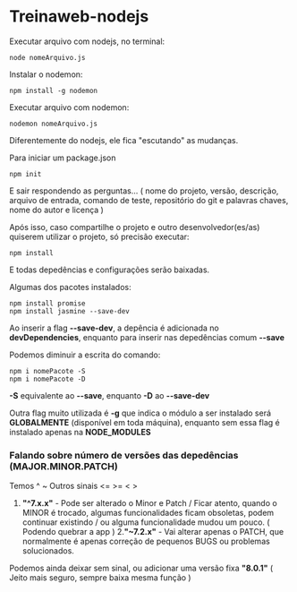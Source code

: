 # Treinaweb-nodejs

Executar arquivo com nodejs, no terminal:

    node nomeArquivo.js

Instalar o nodemon:

    npm install -g nodemon

Executar arquivo com nodemon:

    nodemon nomeArquivo.js

Diferentemente do nodejs, ele fica "escutando" as mudanças.

Para iniciar um package.json

    npm init
   
E sair respondendo as perguntas... ( nome do projeto, versão, descrição, arquivo de entrada, comando de teste, repositório do git e palavras chaves, nome do autor e licença )   


Após isso, caso compartilhe o projeto e outro desenvolvedor(es/as) quiserem utilizar o projeto, só precisão executar:

    npm install

E todas depedências e configurações serão baixadas.

Algumas dos pacotes instalados:

    npm install promise
    npm install jasmine --save-dev

Ao inserir a flag **--save-dev**, a depência é adicionada no **devDependencies**, enquanto para inserir nas depedências comum **--save**

Podemos diminuir a escrita do comando:

    npm i nomePacote -S
    npm i nomePacote -D

**-S** equivalente ao **--save**, enquanto **-D** ao **--save-dev**

Outra flag muito utilizada é **-g** que indica o módulo a ser instalado será **GLOBALMENTE** (disponível em toda máquina), enquanto sem essa flag é instalado apenas na **NODE_MODULES** 

### Falando sobre número de versões das depedências (MAJOR.MINOR.PATCH)

Temos ^ ~ 
Outros sinais <= >= < >

1. **"^7.x.x"** - Pode ser alterado o Minor e Patch / Ficar atento, quando o MINOR é trocado, algumas funcionalidades ficam obsoletas, podem continuar existindo / ou alguma funcionalidade mudou um pouco. ( Podendo quebrar a app )
2.**"~7.2.x"** - Vai alterar apenas o PATCH, que normalmente é apenas correção de pequenos BUGS ou problemas solucionados.

Podemos ainda deixar sem sinal, ou adicionar uma versão fixa **"8.0.1"** ( Jeito mais seguro, sempre baixa mesma função )
